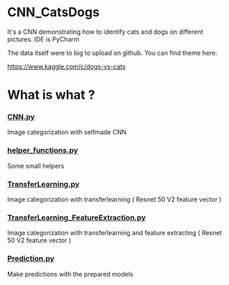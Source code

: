 # CNN_CatsDogs

It's a CNN demonstrating how to identify cats and dogs on different pictures.
IDE is PyCharm

The data itself were to big to upload on github.
You can find theme here:

https://www.kaggle.com/c/dogs-vs-cats

# What is what ?

### <ins>CNN.py</ins>
Image categorization with selfmade CNN

### <ins>helper_functions.py</ins>
Some small helpers

### <ins>TransferLearning.py</ins>
Image categorization with transferlearning ( Resnet 50 V2 feature vector )

### <ins>TransferLearning_FeatureExtraction.py</ins>
Image categorization with transferlearning and feature extracting ( Resnet 50 V2 feature vector )

### <ins>Prediction.py</ins>
Make predictions with the prepared models

